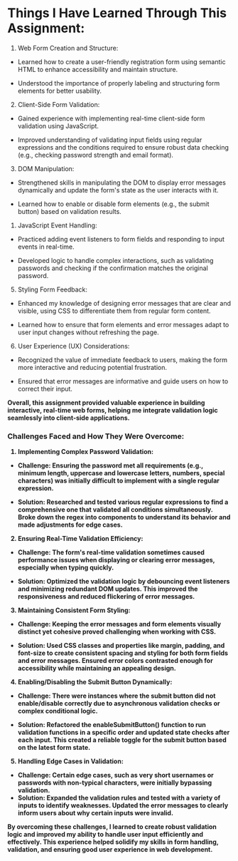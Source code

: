# Things I Have Learned Through This Assignment:

1. Web Form Creation and Structure:

* Learned how to create a user-friendly registration form using semantic HTML to enhance accessibility and maintain structure.

* Understood the importance of properly labeling and structuring form elements for better usability.

2. Client-Side Form Validation:

* Gained experience with implementing real-time client-side form validation using JavaScript.

* Improved understanding of validating input fields using regular expressions and the conditions required to ensure robust data checking (e.g., checking password strength and email format).
3. DOM Manipulation:

  * Strengthened skills in manipulating the DOM to display error messages dynamically and update the form's state as the user interacts with it.

* Learned how to enable or disable form elements (e.g., the submit button) based on validation results.

1. JavaScript Event Handling:

* Practiced adding event listeners to form fields and responding to input events in real-time.

* Developed logic to handle complex interactions, such as validating passwords and checking if the confirmation matches the original password.

5. Styling Form Feedback:

* Enhanced my knowledge of designing error messages that are clear and visible, using CSS to differentiate them from regular form content.

* Learned how to ensure that form elements and error messages adapt to user input changes without refreshing the page.

6. User Experience (UX) Considerations:

* Recognized the value of immediate feedback to users, making the form more interactive and reducing potential frustration.

* Ensured that error messages are informative and guide users on how to correct their input.

<b>Overall, this assignment provided valuable experience in building interactive, real-time web forms, helping me integrate validation logic seamlessly into client-side applications.

### Challenges Faced and How They Were Overcome:

1. Implementing Complex Password Validation:

- Challenge: Ensuring the password met all requirements (e.g., minimum length, uppercase and lowercase letters, numbers, special characters) was initially difficult to implement with a single regular expression.

- Solution: Researched and tested various regular expressions to find a comprehensive one that validated all conditions simultaneously. Broke down the regex into components to understand its behavior and made adjustments for edge cases.

2. Ensuring Real-Time Validation Efficiency:

- Challenge: The form's real-time validation sometimes caused performance issues when displaying or clearing error messages, especially when typing quickly.

- Solution: Optimized the validation logic by debouncing event listeners and minimizing redundant DOM updates. This improved the responsiveness and reduced flickering of error messages.

3. Maintaining Consistent 
Form Styling:

- Challenge: Keeping the error messages and form elements visually distinct yet cohesive proved challenging when working with CSS.

- Solution: Used CSS classes and properties like margin, padding, and font-size to create consistent spacing and styling for both form fields and error messages. Ensured error colors contrasted enough for accessibility while maintaining an appealing design.

4. Enabling/Disabling the Submit Button Dynamically:

* Challenge: There were instances where the submit button did not enable/disable correctly due to asynchronous validation checks or complex conditional logic.

* Solution: Refactored the enableSubmitButton() function to run validation functions in a specific order and updated state checks after each input. This created a reliable toggle for the submit button based on the latest form state.
5. Handling Edge Cases in Validation:

* Challenge: Certain edge cases, such as very short usernames or passwords with non-typical characters, were initially bypassing validation.
* Solution: Expanded the validation rules and tested with a variety of inputs to identify weaknesses. Updated the error messages to clearly inform users about why certain inputs were invalid.

<b>By overcoming these challenges, I learned to create robust validation logic and improved my ability to handle user input efficiently and effectively. This experience helped solidify my skills in form handling, validation, and ensuring good user experience in web development.